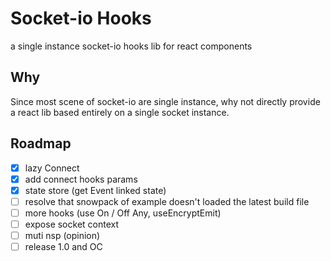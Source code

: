 # Socket-io Hooks

a single instance socket-io hooks lib for react components

## Why

Since most scene of socket-io are single instance, why not directly provide a react lib based entirely on a single socket instance.

## Roadmap

- [x] lazy Connect
- [x] add connect hooks params
- [x] state store (get Event linked state)
- [ ] resolve that snowpack of example doesn't loaded the latest build file
- [ ] more hooks (use On / Off Any, useEncryptEmit)
- [ ] expose socket context
- [ ] muti nsp (opinion)
- [ ] release 1.0 and OC

